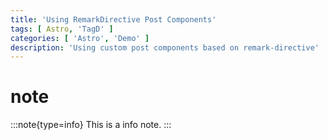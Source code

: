 ```yaml
---
title: 'Using RemarkDirective Post Components'
tags: [ Astro, 'TagD' ]
categories: [ 'Astro', 'Demo' ]
description: 'Using custom post components based on remark-directive'
---
```


# note

:::note{type=info}
This is a info note.
:::